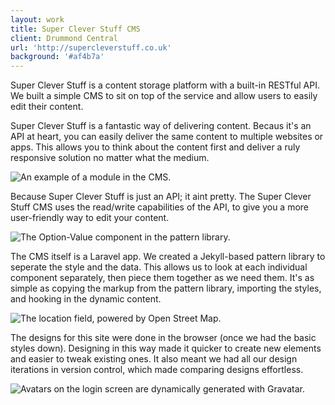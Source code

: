 ```yaml
---
layout: work
title: Super Clever Stuff CMS
client: Drummond Central
url: 'http://supercleverstuff.co.uk'
background: '#af4b7a'
---
```


Super Clever Stuff is a content storage platform with a built-in RESTful API.
We built a simple CMS to sit on top of the service and allow users to easily edit their content.

Super Clever Stuff is a fantastic way of delivering content.
Becaus it's an API at heart, you can easily deliver the same content to multiple websites or apps.
This allows you to think about the content first and deliver a ruly responsive solution no matter what the medium.

![An example of a module in the CMS.](/images/work/super-clever-stuff/items.png)

Because Super Clever Stuff is just an API; it aint pretty.
The Super Clever Stuff CMS uses the read/write capabilities of the API, to give you a more user-friendly way to edit your content.

![The Option-Value component in the pattern library.](/images/work/super-clever-stuff/pattern-library__key-value.png)

The CMS itself is a Laravel app.
We created a Jekyll-based pattern library to seperate the style and the data.
This allows us to look at each individual component separately, then piece them together as we need them.
It's as simple as copying the markup from the pattern library, importing the styles, and hooking in the dynamic content.

![The location field, powered by Open Street Map.](/images/work/super-clever-stuff/location.png)

The designs for this site were done in the browser (once we had the basic styles down).
Designing in this way made it quicker to create new elements and easier to tweak existing ones.
It also meant we had all our design iterations in version control, which made comparing designs effortless.

![Avatars on the login screen are dynamically generated with Gravatar.](/images/work/super-clever-stuff/login.jpg)
